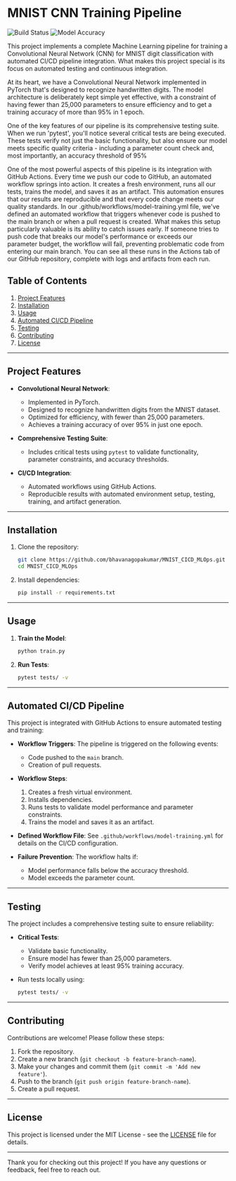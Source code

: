 # MNIST CNN Training Pipeline

![Build Status](https://github.com/bhavanagopakumar/MNIST_CICD_MLOps/actions/workflows/model-training.yml/badge.svg)
![Model Accuracy](https://img.shields.io/endpoint?url=https://raw.githubusercontent.com/bhavanagopakumar/MNIST_CICD_MLOps/badges/accuracy.json)

This project implements a complete Machine Learning pipeline for training a Convolutional Neural Network (CNN) for MNIST digit classification with automated CI/CD pipeline integration. What makes this project special is its focus on automated testing and continuous integration. 

At its heart, we have a Convolutional Neural Network implemented in PyTorch that's designed to recognize handwritten digits. The model architecture is deliberately kept simple yet effective, with a constraint of having fewer than 25,000 parameters to ensure efficiency and to get a training accuracy of more than 95% in 1 epoch. 

One of the key features of our pipeline is its comprehensive testing suite. When we run 'pytest', you'll notice several critical tests are being executed. These tests verify not just the basic functionality, but also ensure our model meets specific quality criteria - including a parameter count check and, most importantly, an accuracy threshold of 95%

One of the most powerful aspects of this pipeline is its integration with GitHub Actions. Every time we push our code to GitHub, an automated workflow springs into action. It creates a fresh environment, runs all our tests, trains the model, and saves it as an artifact. This automation ensures that our results are reproducible and that every code change meets our quality standards. In our .github/workflows/model-training.yml file, we've defined an automated workflow that triggers whenever code is pushed to the main branch or when a pull request is created. What makes this setup particularly valuable is its ability to catch issues early. If someone tries to push code that breaks our model's performance or exceeds our parameter budget, the workflow will fail, preventing problematic code from entering our main branch. You can see all these runs in the Actions tab of our GitHub repository, complete with logs and artifacts from each run.

## Table of Contents
1. [Project Features](#project-features)
2. [Installation](#installation)
3. [Usage](#usage)
4. [Automated CI/CD Pipeline](#automated-cicd-pipeline)
5. [Testing](#testing)
6. [Contributing](#contributing)
7. [License](#license)

---

## Project Features

- **Convolutional Neural Network**: 
  - Implemented in PyTorch.
  - Designed to recognize handwritten digits from the MNIST dataset.
  - Optimized for efficiency, with fewer than 25,000 parameters.
  - Achieves a training accuracy of over 95% in just one epoch.

- **Comprehensive Testing Suite**: 
  - Includes critical tests using `pytest` to validate functionality, parameter constraints, and accuracy thresholds.

- **CI/CD Integration**: 
  - Automated workflows using GitHub Actions.
  - Reproducible results with automated environment setup, testing, training, and artifact generation.

---

## Installation

1. Clone the repository:
   ```bash
   git clone https://github.com/bhavanagopakumar/MNIST_CICD_MLOps.git
   cd MNIST_CICD_MLOps
   ```

2. Install dependencies:
   ```bash
   pip install -r requirements.txt
   ```

---

## Usage

1. **Train the Model**:
   ```bash
   python train.py
   ```

2. **Run Tests**:
   ```bash
   pytest tests/ -v
   ```

---

## Automated CI/CD Pipeline

This project is integrated with GitHub Actions to ensure automated testing and training:

- **Workflow Triggers**: The pipeline is triggered on the following events:
  - Code pushed to the `main` branch.
  - Creation of pull requests.

- **Workflow Steps**:
  1. Creates a fresh virtual environment.
  2. Installs dependencies.
  3. Runs tests to validate model performance and parameter constraints.
  4. Trains the model and saves it as an artifact.

- **Defined Workflow File**: See `.github/workflows/model-training.yml` for details on the CI/CD configuration.

- **Failure Prevention**: The workflow halts if:
  - Model performance falls below the accuracy threshold.
  - Model exceeds the parameter count.

---

## Testing

The project includes a comprehensive testing suite to ensure reliability:

- **Critical Tests**:
  - Validate basic functionality.
  - Ensure model has fewer than 25,000 parameters.
  - Verify model achieves at least 95% training accuracy.

- Run tests locally using:
  ```bash
  pytest tests/ -v
  ```

---

## Contributing

Contributions are welcome! Please follow these steps:

1. Fork the repository.
2. Create a new branch (`git checkout -b feature-branch-name`).
3. Make your changes and commit them (`git commit -m 'Add new feature'`).
4. Push to the branch (`git push origin feature-branch-name`).
5. Create a pull request.

---

## License

This project is licensed under the MIT License - see the [LICENSE](LICENSE) file for details.

---

Thank you for checking out this project! If you have any questions or feedback, feel free to reach out.

